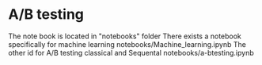 # A/B testing 
The note book is located in "notebooks" folder
There exists a notebook specifically for machine learning notebooks/Machine_learning.ipynb
The other id for A/B testing classical and Sequental 
notebooks/a-btesting.ipynb

